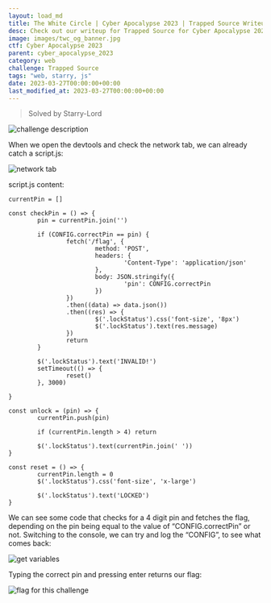 ```yaml
---
layout: load_md
title: The White Circle | Cyber Apocalypse 2023 | Trapped Source Writeup
desc: Check out our writeup for Trapped Source for Cyber Apocalypse 2023 capture the flag competition.
image: images/twc_og_banner.jpg
ctf: Cyber Apocalypse 2023
parent: cyber_apocalypse_2023
category: web
challenge: Trapped Source
tags: "web, starry, js"
date: 2023-03-27T00:00:00+00:00
last_modified_at: 2023-03-27T00:00:00+00:00
---
```



> Solved by Starry-Lord

![challenge description](https://i.imgur.com/QhaEep8.png)


When we open the devtools and check the network tab, we can already catch a script.js:

![network tab](https://i.imgur.com/hV9DZ4t.png)


script.js content:


    currentPin = []
    
    const checkPin = () => {
            pin = currentPin.join('')
    
            if (CONFIG.correctPin == pin) {
                    fetch('/flag', {
                            method: 'POST',
                            headers: {
                                    'Content-Type': 'application/json'
                            },
                            body: JSON.stringify({
                                    'pin': CONFIG.correctPin
                            })
                    })
                    .then((data) => data.json())
                    .then((res) => {
                            $('.lockStatus').css('font-size', '8px')
                            $('.lockStatus').text(res.message)
                    })
                    return
            }
    
            $('.lockStatus').text('INVALID!')
            setTimeout(() => {
                    reset()
            }, 3000)
    
    }
    
    const unlock = (pin) => {
            currentPin.push(pin)
    
            if (currentPin.length > 4) return
    
            $('.lockStatus').text(currentPin.join(' '))
    }
    
    const reset = () => {
            currentPin.length = 0
            $('.lockStatus').css('font-size', 'x-large')
    
            $('.lockStatus').text('LOCKED')
    }

We can see some code that checks for a 4 digit pin and fetches the flag, depending on the pin being equal to the value of “CONFIG.correctPin” or not. Switching to the console, we can try and log the “CONFIG”, to see what comes back:


![get variables](https://i.imgur.com/0NPqIRJ.png)


Typing the correct pin and pressing enter returns our flag:


![flag for this challenge](https://i.imgur.com/YmTsLrt.png)